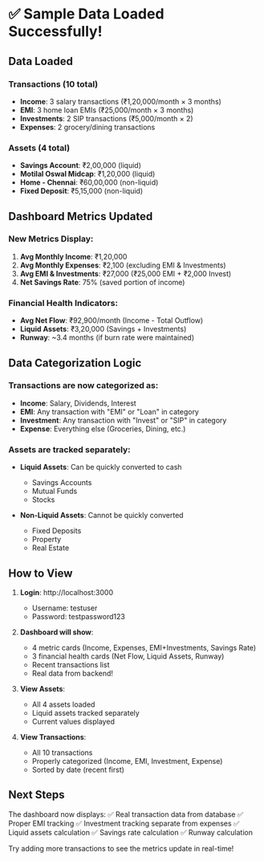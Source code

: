 # ✅ Sample Data Loaded Successfully!

## Data Loaded

### Transactions (10 total)
- **Income**: 3 salary transactions (₹1,20,000/month × 3 months)
- **EMI**: 3 home loan EMIs (₹25,000/month × 3 months)
- **Investments**: 2 SIP transactions (₹5,000/month × 2)
- **Expenses**: 2 grocery/dining transactions

### Assets (4 total)
- **Savings Account**: ₹2,00,000 (liquid)
- **Motilal Oswal Midcap**: ₹1,20,000 (liquid)
- **Home - Chennai**: ₹60,00,000 (non-liquid)
- **Fixed Deposit**: ₹5,15,000 (non-liquid)

## Dashboard Metrics Updated

### New Metrics Display:
1. **Avg Monthly Income**: ₹1,20,000
2. **Avg Monthly Expenses**: ₹2,100 (excluding EMI & Investments)
3. **Avg EMI & Investments**: ₹27,000 (₹25,000 EMI + ₹2,000 Invest)
4. **Net Savings Rate**: 75% (saved portion of income)

### Financial Health Indicators:
- **Avg Net Flow**: ₹92,900/month (Income - Total Outflow)
- **Liquid Assets**: ₹3,20,000 (Savings + Investments)
- **Runway**: ~3.4 months (if burn rate were maintained)

## Data Categorization Logic

### Transactions are now categorized as:
- **Income**: Salary, Dividends, Interest
- **EMI**: Any transaction with "EMI" or "Loan" in category
- **Investment**: Any transaction with "Invest" or "SIP" in category
- **Expense**: Everything else (Groceries, Dining, etc.)

### Assets are tracked separately:
- **Liquid Assets**: Can be quickly converted to cash
  - Savings Accounts
  - Mutual Funds
  - Stocks
  
- **Non-Liquid Assets**: Cannot be quickly converted
  - Fixed Deposits
  - Property
  - Real Estate

## How to View

1. **Login**: http://localhost:3000
   - Username: testuser
   - Password: testpassword123

2. **Dashboard will show**:
   - 4 metric cards (Income, Expenses, EMI+Investments, Savings Rate)
   - 3 financial health cards (Net Flow, Liquid Assets, Runway)
   - Recent transactions list
   - Real data from backend!

3. **View Assets**:
   - All 4 assets loaded
   - Liquid assets tracked separately
   - Current values displayed

4. **View Transactions**:
   - All 10 transactions
   - Properly categorized (Income, EMI, Investment, Expense)
   - Sorted by date (recent first)

## Next Steps

The dashboard now displays:
✅ Real transaction data from database
✅ Proper EMI tracking
✅ Investment tracking separate from expenses
✅ Liquid assets calculation
✅ Savings rate calculation
✅ Runway calculation

Try adding more transactions to see the metrics update in real-time!

